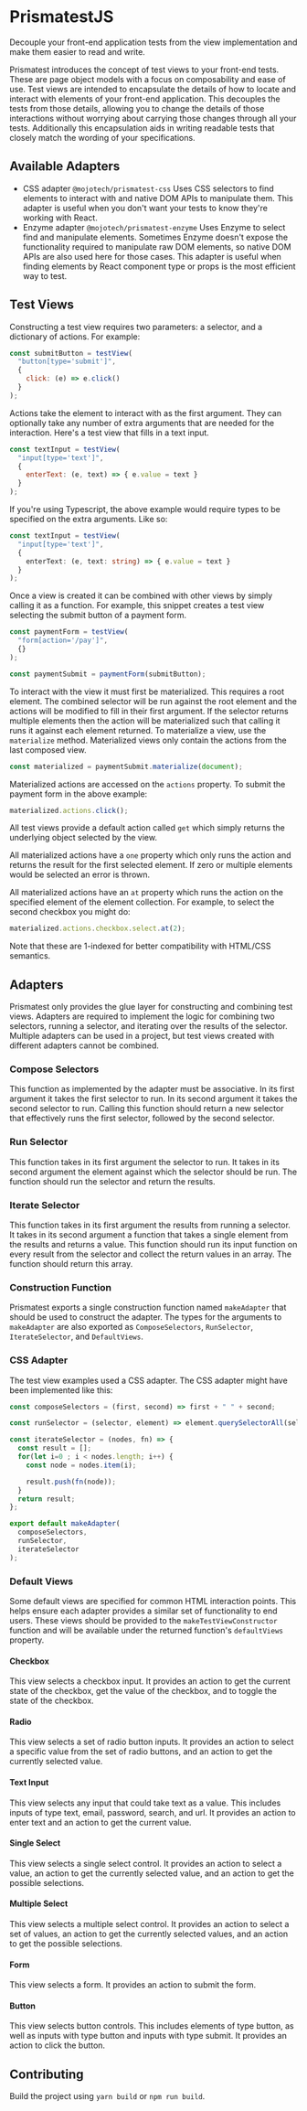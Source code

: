 # PrismatestJS

Decouple your front-end application tests from the view implementation and make
them easier to read and write.

Prismatest introduces the concept of test views to your front-end tests. These
are page object models with a focus on composability and ease of use. Test views
are intended to encapsulate the details of how to locate and interact with
elements of your front-end application. This decouples the tests from those
details, allowing you to change the details of those interactions without
worrying about carrying those changes through all your tests. Additionally this
encapsulation aids in writing readable tests that closely match the wording of
your specifications.

## Available Adapters

* CSS adapter `@mojotech/prismatest-css`
    Uses CSS selectors to find elements to interact with and native DOM APIs to
    manipulate them. This adapter is useful when you don't want your tests to
    know they're working with React.
* Enzyme adapter `@mojotech/prismatest-enzyme`
    Uses Enzyme to select find and manipulate elements. Sometimes Enzyme
    doesn't expose the functionality required to manipulate raw DOM elements,
    so native DOM APIs are also used here for those cases. This adapter is
    useful when finding elements by React component type or props is the most
    efficient way to test.

## Test Views

Constructing a test view requires two parameters: a selector, and a dictionary
of actions. For example:

```js
const submitButton = testView(
  "button[type='submit']",
  {
    click: (e) => e.click()
  }
);
```

Actions take the element to interact with as the first argument. They can
optionally take any number of extra arguments that are needed for the
interaction. Here's a test view that fills in a text input.

```js
const textInput = testView(
  "input[type='text']",
  {
    enterText: (e, text) => { e.value = text }
  }
);
```

If you're using Typescript, the above example would require types to be
specified on the extra arguments. Like so:

```typescript
const textInput = testView(
  "input[type='text']",
  {
    enterText: (e, text: string) => { e.value = text }
  }
);
```

Once a view is created it can be combined with other views by simply calling it
as a function. For example, this snippet creates a test view selecting the
submit button of a payment form.

```js
const paymentForm = testView(
  "form[action='/pay']",
  {}
);

const paymentSubmit = paymentForm(submitButton);
```

To interact with the view it must first be materialized. This requires a root
element. The combined selector will be run against the root element and the
actions will be modified to fill in their first argument. If the selector
returns multiple elements then the action will be materialized such that calling
it runs it against each element returned. To materialize a view, use the
`materialize` method. Materialized views only contain the actions from the last
composed view.

```js
const materialized = paymentSubmit.materialize(document);
```

Materialized actions are accessed on the `actions` property. To submit the
payment form in the above example:

```js
materialized.actions.click();
```

All test views provide a default action called `get` which simply returns the
underlying object selected by the view.

All materialized actions have a `one` property which only runs the action and
returns the result for the first selected element. If zero or multiple elements
would be selected an error is thrown.

All materialized actions have an `at` property which runs the action on the
specified element of the element collection. For example, to select the second
checkbox you might do:

```js
materialized.actions.checkbox.select.at(2);
```

Note that these are 1-indexed for better compatibility with HTML/CSS semantics.

## Adapters

Prismatest only provides the glue layer for constructing and combining test
views. Adapters are required to implement the logic for combining two selectors,
running a selector, and iterating over the results of the selector. Multiple
adapters can be used in a project, but test views created with different
adapters cannot be combined.

### Compose Selectors

This function as implemented by the adapter must be associative. In its first
argument it takes the first selector to run. In its second argument it takes the
second selector to run. Calling this function should return a new selector that
effectively runs the first selector, followed by the second selector.

### Run Selector

This function takes in its first argument the selector to run. It takes in its
second argument the element against which the selector should be run. The
function should run the selector and return the results.

### Iterate Selector

This function takes in its first argument the results from running a selector.
It takes in its second argument a function that takes a single element from the
results and returns a value. This function should run its input function on
every result from the selector and collect the return values in an array. The
function should return this array.

### Construction Function

Prismatest exports a single construction function named `makeAdapter` that
should be used to construct the adapter. The types for the arguments to
`makeAdapter` are also exported as `ComposeSelectors`, `RunSelector`,
`IterateSelector`, and `DefaultViews`.

### CSS Adapter

The test view examples used a CSS adapter. The CSS adapter might have been
implemented like this:

```js
const composeSelectors = (first, second) => first + " " + second;

const runSelector = (selector, element) => element.querySelectorAll(selector);

const iterateSelector = (nodes, fn) => {
  const result = [];
  for(let i=0 ; i < nodes.length; i++) {
    const node = nodes.item(i);

    result.push(fn(node));
  }
  return result;
};

export default makeAdapter(
  composeSelectors,
  runSelector,
  iterateSelector
);
```

### Default Views

Some default views are specified for common HTML interaction points. This helps
ensure each adapter provides a similar set of functionality to end users. These
views should be provided to the `makeTestViewConstructor` function and will be
available under the returned function's `defaultViews` property.

#### Checkbox

This view selects a checkbox input. It provides an action to get the current
state of the checkbox, get the value of the checkbox, and to toggle the state of
the checkbox.

#### Radio

This view selects a set of radio button inputs. It provides an action to select
a specific value from the set of radio buttons, and an action to get the
currently selected value.

#### Text Input

This view selects any input that could take text as a value. This includes
inputs of type text, email, password, search, and url. It provides an action to
enter text and an action to get the current value.

#### Single Select

This view selects a single select control. It provides an action to select a
value, an action to get the currently selected value, and an action to get the
possible selections.

#### Multiple Select

This view selects a multiple select control. It provides an action to select a
set of values, an action to get the currently selected values, and an action to
get the possible selections.

#### Form

This view selects a form. It provides an action to submit the form.

#### Button

This view selects button controls. This includes elements of type button, as
well as inputs with type button and inputs with type submit. It provides an
action to click the button.

## Contributing

Build the project using `yarn build` or `npm run build`.
